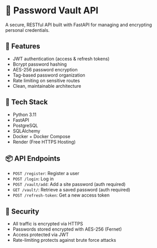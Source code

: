 # 🔐 Password Vault API

A secure, RESTful API built with FastAPI for managing and encrypting personal credentials.

## 🚀 Features
- JWT authentication (access & refresh tokens)
- Bcrypt password hashing
- AES-256 password encryption
- Tag-based password organization
- Rate limiting on sensitive routes
- Clean, maintainable architecture

## 🧰 Tech Stack
- Python 3.11
- FastAPI
- PostgreSQL
- SQLAlchemy
- Docker + Docker Compose
- Render (Free HTTPS Hosting)

## 📦 API Endpoints
- `POST /register`: Register a user
- `POST /login`: Log in
- `POST /vault/add`: Add a site password (auth required)
- `GET /vault/`: Retrieve a saved password (auth required)
- `POST /refresh-token`: Get a new access token

## 🔐 Security
- All traffic is encrypted via HTTPS
- Passwords stored encrypted with AES-256 (Fernet)
- Access protected via JWT
- Rate-limiting protects against brute force attacks
